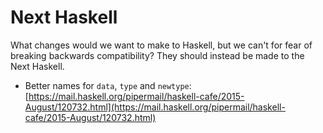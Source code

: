 # Next Haskell

What changes would we want to make to Haskell, but we can't for fear
of breaking backwards compatibility?  They should instead be made to
the Next Haskell.

* Better names for `data`, `type` and `newtype`: [https://mail.haskell.org/pipermail/haskell-cafe/2015-August/120732.html](https://mail.haskell.org/pipermail/haskell-cafe/2015-August/120732.html)